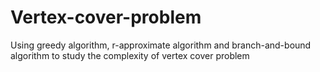 # Vertex-cover-problem
Using greedy algorithm, r-approximate algorithm and branch-and-bound algorithm to study the complexity of vertex cover problem 
